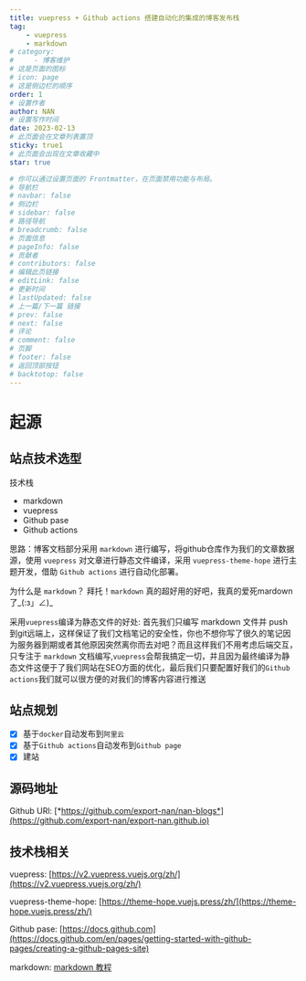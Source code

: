 ```yaml
---
title: vuepress + Github actions 搭建自动化的集成的博客发布栈
tag:
    - vuepress
    - markdown
# category:
#     - 博客维护
# 这是页面的图标
# icon: page
# 这是侧边栏的顺序
order: 1
# 设置作者
author: NAN
# 设置写作时间
date: 2023-02-13
# 此页面会在文章列表置顶
sticky: true1
# 此页面会出现在文章收藏中
star: true

# 你可以通过设置页面的 Frontmatter，在页面禁用功能与布局。
# 导航栏
# navbar: false
# 侧边栏
# sidebar: false
# 路径导航
# breadcrumb: false
# 页面信息
# pageInfo: false
# 贡献者
# contributors: false
# 编辑此页链接
# editLink: false
# 更新时间
# lastUpdated: false
# 上一篇/下一篇 链接
# prev: false
# next: false
# 评论
# comment: false
# 页脚
# footer: false
# 返回顶部按钮
# backtotop: false
---
```


# 起源

## 站点技术选型

技术栈

- markdown
- vuepress
- Github pase
- Github actions

思路：博客文档部分采用 `markdown` 进行编写，将github仓库作为我们的文章数据源，使用 `vuepress` 对文章进行静态文件编译，采用 `vuepress-theme-hope` 进行主题开发，借助 `Github actions` 进行自动化部署。

为什么是 `markdown`？ 拜托！`markdown` 真的超好用的好吧，我真的爱死mardown了_(:з」∠)_

采用`vuepress`编译为静态文件的好处: 首先我们只编写 markdown 文件并 push 到git远端上，这样保证了我们文档笔记的安全性，你也不想你写了很久的笔记因为服务器到期或者其他原因突然离你而去对吧？而且这样我们不用考虑后端交互，只专注于 `markdown` 文档编写,`vuepress`会帮我搞定一切，并且因为最终编译为静态文件这便于了我们网站在SEO方面的优化，最后我们只要配置好我们的`Github actions`我们就可以很方便的对我们的博客内容进行推送

## 站点规划
- [x] 基于`docker`自动发布到`阿里云`
- [x] 基于`Github actions`自动发布到`Github page`
- [x] 建站

## 源码地址
Github URl: [*https://github.com/export-nan/nan-blogs*](https://github.com/export-nan/export-nan.github.io)

## 技术栈相关
vuepress: [https://v2.vuepress.vuejs.org/zh/](https://v2.vuepress.vuejs.org/zh/)

vuepress-theme-hope: [https://theme-hope.vuejs.press/zh/](https://theme-hope.vuejs.press/zh/)

Github pase: [https://docs.github.com](https://docs.github.com/en/pages/getting-started-with-github-pages/creating-a-github-pages-site)

markdown: [markdown 教程](https://commonmark.org/help/)
